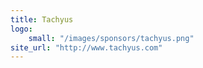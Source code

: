 ```yaml
---
title: Tachyus
logo:
    small: "/images/sponsors/tachyus.png"
site_url: "http://www.tachyus.com"
---
```

